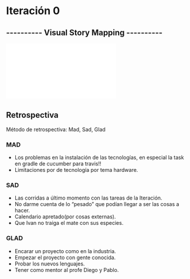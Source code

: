 # Iteración 0

## ---------- Visual Story Mapping ----------
![Visual Story Mapping ACaraDePerro](vsm0.pdf)

## Retrospectiva

Método de retrospectiva: Mad, Sad, Glad

### MAD

- Los problemas en la instalación de las tecnologías, en especial la task en gradle de cucumber para travis!!
- Limitaciones por de tecnología por tema hardware.

### SAD

- Las corridas a último momento con las tareas de la Iteración.
- No darme cuenta de lo “pesado” que podían llegar a ser las cosas a hacer.
- Calendario apretado(por cosas externas).
- Que Ivan no traiga el mate con sus especies.

### GLAD

- Encarar un proyecto como en la industria.
- Empezar el proyecto con gente conocida.
- Probar los nuevos lenguajes.
- Tener como mentor al profe Diego y Pablo.
